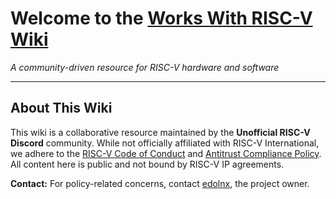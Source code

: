 # Welcome to the [Works With RISC-V Wiki](https://workswithriscv.guide/)

*A community-driven resource for RISC-V hardware and software*

---

## About This Wiki

This wiki is a collaborative resource maintained by the **Unofficial RISC-V Discord** community. While not officially affiliated with RISC-V International, we adhere to the [RISC-V Code of Conduct](https://riscv.org/code-of-conduct/) and [Antitrust Compliance Policy](https://riscv.org/antitrust-policy/). All content here is public and not bound by RISC-V IP agreements.  

**Contact:** For policy-related concerns, contact [edolnx](https://github.com/edolnx), the project owner.  
